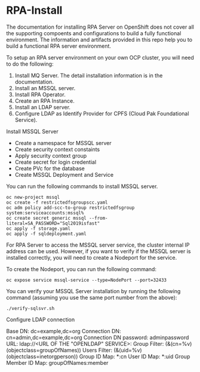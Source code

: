 # RPA-Install

The documentation for installing RPA Server on OpenShift does not cover all the supporting compoents and configurations to build a fully functional environment. The information and artifacts provided in this repo help you to build a functional RPA server environment. 

To setup an RPA server environment on your own OCP cluster, you will need to do the following:
  1. Install MQ Server. The detail installation information is in the documentation.
  2. Install an MSSQL server.
  3. Install RPA Operator.
  4. Create an RPA Instance.
  5. Install an LDAP server.
  6. Configure LDAP as Identify Provider for CPFS (Cloud Pak Foundational Service).

Install MSSQL Server
  - Create a namespace for MSSQL server
  - Create security context constaints
  - Apply security context group
  - Create secret for login credential
  - Create PVc for the database
  - Create MSSQL Deployment and Service

You can run the following commands to install MSSQL server.

```
oc new-project mssql
oc create -f restrictedfsgroupscc.yaml
oc adm policy add-scc-to-group restrictedfsgroup system:serviceaccounts:mssql%  
oc create secret generic mssql --from-literal=SA_PASSWORD="Sql2019isfast"
oc apply -f storage.yaml
oc apply -f sqldeployment.yaml
```

For RPA Server to access the MSSQL server service, the cluster internal IP address can be used. However, if you want to verify if the MSSQL server is installed correctly, you will need to create a Nodeport for the service. 

To create the Nodeport, you can run the following command: 
```
oc expose service mssql-service --type=NodePort --port=32433
```

You can verify your MSSQL Server installation by running the following command (assuming you use the same port number from the above): 
```
./verify-sqlsvr.sh
```


Configure LDAP connection


Base DN: dc=example,dc=org
Connection DN: cn=admin,dc=example,dc=org
Connection DN password: adminpassword
URL: ldap://<URL OF THE "OPENLDAP" SERVICE>:<port>
Group Filter: (&(cn=%v)(objectclass=groupOfNames))
Users Filter: (&(uid=%v)(objectclass=inetorgperson))
Group ID Map: *:cn
User ID Map: *:uid
Group Member ID Map: groupOfNames:member
